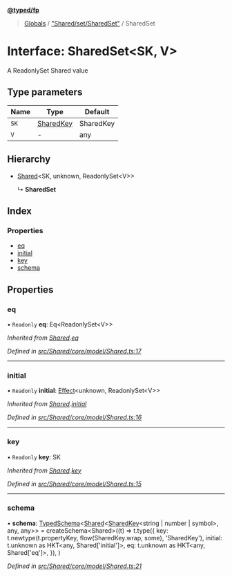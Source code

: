 **[@typed/fp](../README.md)**

> [Globals](../globals.md) / ["Shared/set/SharedSet"](../modules/_shared_set_sharedset_.md) / SharedSet

# Interface: SharedSet\<SK, V>

A ReadonlySet Shared value

## Type parameters

Name | Type | Default |
------ | ------ | ------ |
`SK` | [SharedKey](../modules/_shared_core_model_sharedkey_.sharedkey.md) | SharedKey |
`V` | - | any |

## Hierarchy

* [Shared](../modules/_shared_core_model_shared_.shared.md)\<SK, unknown, ReadonlySet\<V>>

  ↳ **SharedSet**

## Index

### Properties

* [eq](_shared_set_sharedset_.sharedset.md#eq)
* [initial](_shared_set_sharedset_.sharedset.md#initial)
* [key](_shared_set_sharedset_.sharedset.md#key)
* [schema](_shared_set_sharedset_.sharedset.md#schema)

## Properties

### eq

• `Readonly` **eq**: Eq\<ReadonlySet\<V>>

*Inherited from [Shared](../modules/_shared_core_model_shared_.shared.md).[eq](../modules/_shared_core_model_shared_.shared.md#eq)*

*Defined in [src/Shared/core/model/Shared.ts:17](https://github.com/TylorS/typed-fp/blob/6ccb290/src/Shared/core/model/Shared.ts#L17)*

___

### initial

• `Readonly` **initial**: [Effect](../modules/_effect_effect_.effect.md)\<unknown, ReadonlySet\<V>>

*Inherited from [Shared](../modules/_shared_core_model_shared_.shared.md).[initial](../modules/_shared_core_model_shared_.shared.md#initial)*

*Defined in [src/Shared/core/model/Shared.ts:16](https://github.com/TylorS/typed-fp/blob/6ccb290/src/Shared/core/model/Shared.ts#L16)*

___

### key

• `Readonly` **key**: SK

*Inherited from [Shared](../modules/_shared_core_model_shared_.shared.md).[key](../modules/_shared_core_model_shared_.shared.md#key)*

*Defined in [src/Shared/core/model/Shared.ts:15](https://github.com/TylorS/typed-fp/blob/6ccb290/src/Shared/core/model/Shared.ts#L15)*

___

### schema

•  **schema**: [TypedSchema](_io_typedschema_.typedschema.md)\<[Shared](../modules/_shared_core_model_shared_.shared.md)\<[SharedKey](../modules/_shared_core_model_sharedkey_.sharedkey.md)\<string \| number \| symbol>, any, any>> = createSchema\<Shared>((t) => t.type({ key: t.newtype(t.propertyKey, flow(SharedKey.wrap, some), 'SharedKey'), initial: t.unknown as HKT\<any, Shared['initial']>, eq: t.unknown as HKT\<any, Shared['eq']>, }), )

*Defined in [src/Shared/core/model/Shared.ts:21](https://github.com/TylorS/typed-fp/blob/6ccb290/src/Shared/core/model/Shared.ts#L21)*
